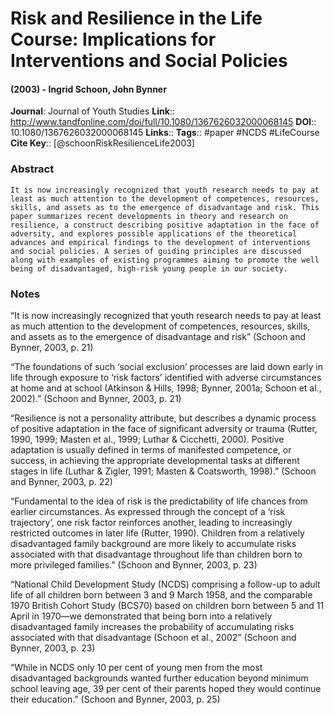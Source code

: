 # Risk and Resilience in the Life Course: Implications for Interventions and Social Policies
#### (2003) - Ingrid Schoon, John Bynner
**Journal**: Journal of Youth Studies
**Link**:: http://www.tandfonline.com/doi/full/10.1080/1367626032000068145
**DOI**:: 10.1080/1367626032000068145
**Links**:: 
**Tags**:: #paper #NCDS #LifeCourse 
**Cite Key**:: [@schoonRiskResilienceLife2003]

### Abstract

```
It is now increasingly recognized that youth research needs to pay at least as much attention to the development of competences, resources, skills, and assets as to the emergence of disadvantage and risk. This paper summarizes recent developments in theory and research on resilience, a construct describing positive adaptation in the face of adversity, and explores possible applications of the theoretical advances and empirical findings to the development of interventions and social policies. A series of guiding principles are discussed along with examples of existing programmes aiming to promote the well being of disadvantaged, high-risk young people in our society.
```

### Notes

“It is now increasingly recognized that youth research needs to pay at least as much attention to the development of competences, resources, skills, and assets as to the emergence of disadvantage and risk” (Schoon and Bynner, 2003, p. 21)

“The foundations of such ‘social exclusion’ processes are laid down early in life through exposure to ‘risk factors’ identified with adverse circumstances at home and at school (Atkinson & Hills, 1998; Bynner, 2001a; Schoon et al., 2002).” (Schoon and Bynner, 2003, p. 21)

“Resilience is not a personality attribute, but describes a dynamic process of positive adaptation in the face of significant adversity or trauma (Rutter, 1990, 1999; Masten et al., 1999; Luthar & Cicchetti, 2000). Positive adaptation is usually defined in terms of manifested competence, or success, in achieving the appropriate developmental tasks at different stages in life (Luthar & Zigler, 1991; Masten & Coatsworth, 1998).” (Schoon and Bynner, 2003, p. 22)

“Fundamental to the idea of risk is the predictability of life chances from earlier circumstances. As expressed through the concept of a ‘risk trajectory’, one risk factor reinforces another, leading to increasingly restricted outcomes in later life (Rutter, 1990). Children from a relatively disadvantaged family background are more likely to accumulate risks associated with that disadvantage throughout life than children born to more privileged families.” (Schoon and Bynner, 2003, p. 23)

“National Child Development Study (NCDS) comprising a follow-up to adult life of all children born between 3 and 9 March 1958, and the comparable 1970 British Cohort Study (BCS70) based on children born between 5 and 11 April in 1970—we demonstrated that being born into a relatively disadvantaged family increases the probability of accumulating risks associated with that disadvantage (Schoon et al., 2002” (Schoon and Bynner, 2003, p. 23)

“While in NCDS only 10 per cent of young men from the most disadvantaged backgrounds wanted further education beyond minimum school leaving age, 39 per cent of their parents hoped they would continue their education.” (Schoon and Bynner, 2003, p. 25)